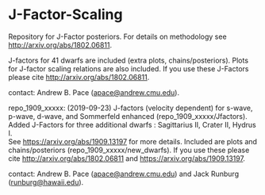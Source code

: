 # J-Factor-Scaling

Repository for J-Factor posteriors.  For details on methodology see http://arxiv.org/abs/1802.06811.

J-factors for 41 dwarfs are included (extra plots, chains/posteriors).
Plots for J-factor scaling relations are also included.
If you use these J-Factors please cite http://arxiv.org/abs/1802.06811.

contact: Andrew B. Pace (apace@andrew.cmu.edu).

repo_1909_xxxxx:
(2019-09-23) J-factors (velocity dependent) for s-wave, p-wave, d-wave, and Sommerfeld enhanced (repo_1909_xxxxx/Jfactors).
Added J-Factors for three additional dwarfs : Sagittarius II, Crater II, Hydrus I.  
See https://arxiv.org/abs/1909.13197 for more details.
Included are plots and chains/posteriors (repo_1909_xxxxx/new_dwarfs).
If you use these please cite http://arxiv.org/abs/1802.06811 and https://arxiv.org/abs/1909.13197.

contact: Andrew B. Pace (apace@andrew.cmu.edu) and Jack Runburg (runburg@hawaii.edu).
